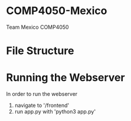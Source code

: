 # COMP4050-Mexico
Team Mexico COMP4050

# File Structure


# Running the Webserver
In order to run the webserver
1. navigate to '/frontend'
2. run app.py with 'python3 app.py'